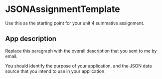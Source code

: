 # JSONAssignmentTemplate

Use this as the starting point for your unit 4 summative assignment.

## App description

Replace this paragraph with the overall description that you sent to me by email.

You should identify the purpose of your application, and the JSON data source that you intend to use in your application.
